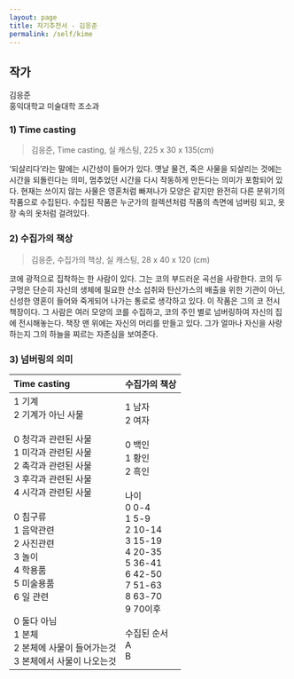 ```yaml
---
layout: page
title: 자기추천서 - 김응준
permalink: /self/kime
---
```



## 작가
김응준     
홍익대학교 미술대학 조소과  

### 1)	Time casting  
> 김응준, Time casting, 실 캐스팅, 225 x 30 x 135(cm)   

‘되살리다’라는 말에는 시간성이 들어가 있다. 옛날 물건, 죽은 사물을 되살리는 것에는 시간을 되돌린다는 의미, 멈추었던 시간을 다시 작동하게 만든다는 의미가 포함되어 있다. 현재는 쓰이지 않는 사물은 영혼처럼 빠져나가 모양은 같지만 완전히 다른 분위기의 작품으로 수집된다. 수집된 작품은 누군가의 컬렉션처럼 작품의 측면에 넘버링 되고, 옷장 속의 옷처럼 걸려있다.  

### 2)	수집가의 책상  
> 김응준, 수집가의 책상, 실 캐스팅, 28 x 40 x 120 (cm)   

코에 광적으로 집착하는 한 사람이 있다. 그는 코의 부드러운 곡선을 사랑한다. 코의 두 구멍은 단순히 자신의 생체에 필요한 산소 섭취와 탄산가스의 배출을 위한 기관이 아닌, 신성한 영혼이 들어와 죽게되어 나가는 통로로 생각하고 있다. 이 작품은 그의 코 전시 책장이다. 그 사람은 여러 모양의 코를 수집하고, 코의 주인 별로 넘버링하여 자신의 집에 전시해놓는다. 책장 맨 위에는 자신의 머리를 만들고 있다. 그가 얼마나 자신을 사랑하는지 그의 하늘을 찌르는 자존심을 보여준다.  

### 3)	넘버링의 의미  
| Time casting | 수집가의 책상 |  
| :--- | :--- |  
| 1 기계<br />2 기계가 아닌 사물<br /><br />0 청각과 관련된 사물<br />1 미각과 관련된 사물<br />2 촉각과 관련된 사물<br />3 후각과 관련된 사물<br />4 시각과 관련된 사물<br /><br />0 침구류<br />1 음악관련<br />2 사진관련<br />3 놀이<br />4 학용품<br />5 미술용품<br />6 일 관련<br /><br />0 둘다 아님<br />1 본체<br />2 본체에 사물이 들어가는것<br />3 본체에서 사물이 나오는것 | 1 남자<br />2 여자<br /><br />0 백인<br />1 황인<br />2 흑인<br /><br />나이<br />0 0-4<br />1 5-9<br />2 10-14<br />3 15-19<br />4 20-35<br />5 36-41<br />6 42-50<br />7 51-63<br />8 63-70<br />9 70이후<br /><br />수집된 순서<br />A<br />B |  

